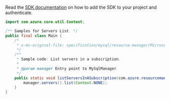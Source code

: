 Read the [SDK documentation](https://github.com/Azure/azure-sdk-for-java/blob/azure-resourcemanager-mysqlflexibleserver_1.0.0-beta.1/sdk/mysqlflexibleserver/azure-resourcemanager-mysqlflexibleserver/README.md) on how to add the SDK to your project and authenticate.

```java
import com.azure.core.util.Context;

/** Samples for Servers List. */
public final class Main {
    /*
     * x-ms-original-file: specification/mysql/resource-manager/Microsoft.DBforMySQL/stable/2021-05-01/examples/ServersList.json
     */
    /**
     * Sample code: List servers in a subscription.
     *
     * @param manager Entry point to MySqlManager.
     */
    public static void listServersInASubscription(com.azure.resourcemanager.mysqlflexibleserver.MySqlManager manager) {
        manager.servers().list(Context.NONE);
    }
}
```
